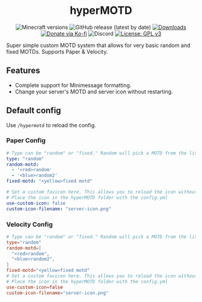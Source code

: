 <h1 align="center">hyperMOTD</h1>

<p align="center">
	<img src="https://img.shields.io/badge/Minecraft-1.21+-orange" alt="Minecraft versions">
	<img src="https://img.shields.io/github/v/release/hyperdefined/hyperMOTD" alt="GitHub release (latest by date)">
	<a href="https://github.com/hyperdefined/hyperMOTD/releases"><img src="https://img.shields.io/github/downloads/hyperdefined/hyperMOTD/total?logo=github" alt="Downloads"></a>
	<a href="https://ko-fi.com/hyperdefined"><img src="https://img.shields.io/badge/Donate-Ko--fi-red" alt="Donate via Ko-fi"></a>
	<img alt="Discord" src="https://img.shields.io/discord/1267600843356639413?style=flat&logo=discord&label=Discord">
	<a href="https://www.gnu.org/licenses/gpl-3.0"><img src="https://img.shields.io/badge/License-GPLv3-blue.svg" alt="License: GPL v3"></a>
</p>

Super simple custom MOTD system that allows for very basic random and fixed MOTDs. Supports Paper & Velocity.

## Features
* Complete support for Minimessage formatting.
* Change your server's MOTD and server icon without restarting.

## Default config
Use `/hypermotd` to reload the config.
### Paper Config
```yaml
# Type can be "random" or "fixed." Random will pick a MOTD from the list. Fixed will only show the fixed MOTD.
type: "random"
random-motd:
  - '<red>random'
  - '<blue>random2'
fixed-motd: "<yellow>fixed motd"

# Set a custom favicon here. This allows you to reload the icon without having to reload the proxy/server.
# Place the icon in the hyperMOTD folder with the config.yml
use-custom-icon: false
custom-icon-filename: "server-icon.png"
```
### Velocity Config
```toml
# Type can be "random" or "fixed." Random will pick a MOTD from the list. Fixed will only show the fixed MOTD.
type="random"
random-motd=[
  "<red>random",
  "<blue>random2",
]
fixed-motd="<yellow>fixed motd"
# Set a custom favicon here. This allows you to reload the icon without having to reload the proxy/server.
# Place the icon in the hyperMOTD folder with the config.yml
use-custom-icon=false
custom-icon-filename="server-icon.png"
```